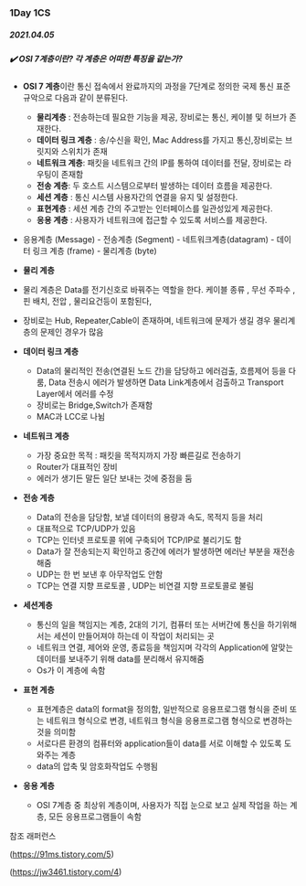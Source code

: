 ### 1Day 1CS

##### 2021.04.05



##### :heavy_check_mark: OSI 7계층이란? 각 계층은 어떠한 특징을 같는가?

- <b>OSI 7 계층</b>이란 통신 접속에서 완료까지의 과정을 7단계로 정의한 국제 통신 표준 규악으로 다음과 같이 분류된다.
  - <b>물리계층</b> : 전송하는데 필요한 기능을 제공, 장비로는 통신, 케이블 및 허브가 존재한다.
  - <b>데이터 링크 계층</b> : 송/수신을 확인, Mac Address를 가지고 통신,장비로는 브릿지와 스위치가 존재
  - <b>네트워크 계층</b>: 패킷을 네트워크 간의 IP를 통하여 데이터를 전달, 장비로는 라우팅이 존재함
  - <b>전송 계층</b>: 두 호스트 시스템으로부터 발생하는 데이터 흐름을 제공한다.
  - <b>세션 계층</b> : 통신 시스템 사용자간의 연결을 유지 및 설정한다.
  - <b>표현계층</b> : 세션 계층 간의 주고받는 인터페이스를 일관성있게 제공한다.
  - <b>응용 계층</b> : 사용자가 네트워크에 접근할 수 있도록 서비스를 제공한다.
- 응용계층 (Message) - 전송계층 (Segment) - 네트워크계층(datagram) - 데이터 링크 계층 (frame) - 물리계층 (byte)





-  <b>물리 계층</b>
  - 물리 계층은 Data를 전기신호로 바꿔주는 역할을 한다. 케이블 종류 , 무선 주파수 , 핀 배치, 전압 , 물리요건등이 포함된다,
  - 장비로는 Hub, Repeater,Cable이 존재하며, 네트워크에 문제가 생길 경우 물리계층의 문제인 경우가 많음



- <b>데이터 링크 계층</b>
  - Data의 물리적인 전송(연결된 노드 간)을 담당하고 에러검출, 흐름제어 등을 다룸, Data 전송시 에러가 발생하면 Data Link계층에서 검출하고 Transport Layer에서 에러를 수정
  - 장비로는 Bridge,Switch가 존재함
  - MAC과 LCC로 나뉨



- <b>네트워크 계층</b>
  - 가장 중요한 목적 : 패킷을 목적지까지 가장 빠른길로 전송하기
  - Router가 대표적인 장비
  - 에러가 생기든 말든 일단 보내는 것에 중점을 둠



- <b>전송 계층</b>
  - Data의 전송을 담당함, 보낼 데이터의 용량과 속도, 목적지 등을 처리
  - 대표적으로 TCP/UDP가 있음
  - TCP는 인터넷 프로토콜 위에 구축되어 TCP/IP로 불리기도 함
  - Data가 잘 전송되는지 확인하고 중간에 에러가 발생하면 에러난 부분을 재전송 해줌
  - UDP는 한 번 보낸 후 아무작업도 안함
  - TCP는 연결 지향 프로토콜 , UDP는 비연결 지향 프로토콜로 불림



- <b>세션계층</b>
  - 통신의 일을 책임지는 계층, 2대의 기기, 컴퓨터 또는 서버간에 통신을 하기위해서는 세션이 만들어져야 하는데 이 작업이 처리되는 곳
  - 네트워크 연결, 제어와 운영, 종료등을 책임지며 각각의 Application에 알맞는 데이터를 보내주기 위해 data를 분리해서 유지해줌 
  - Os가 이 계층에 속함



- <b>표현 계층</b>
  - 표현계층은 data의 format을 정의함, 일반적으로 응용프로그램 형식을 준비 또는 네트워크 형식으로 변경, 네트워크 형식을 응용프로그램 형식으로 변경하는 것을 의미함
  - 서로다른 환경의 컴퓨터와 application들이 data를 서로 이해할 수 있도록 도와주는 계층
  - data의 압축 및 암호화작업도 수행됨



- <b>응용 계층</b>
  - OSI 7계층 중 최상위 계층이며, 사용자가 직접 눈으로 보고 실제 작업을 하는 계층, 모든 응용프로그램들이 속함





참조 래퍼런스

(https://91ms.tistory.com/5)

(https://jw3461.tistory.com/4)

